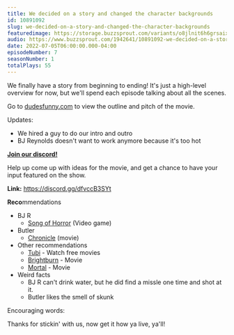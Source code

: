 ```yaml
---
title: We decided on a story and changed the character backgrounds
id: 10891092
slug: we-decided-on-a-story-and-changed-the-character-backgrounds
featuredimage: https://storage.buzzsprout.com/variants/o8jlnit6h6grsaix3s6v6cr4dlbq/60854458c4d1acdf4e1c2f79c4137142d85d78e379bdafbd69bd34c85f5819ad.jpg
audio: https://www.buzzsprout.com/1942641/10891092-we-decided-on-a-story-and-changed-the-character-backgrounds.mp3
date: 2022-07-05T06:00:00.000-04:00
episodeNumber: 7
seasonNumber: 1
totalPlays: 55
---
```

We finally have a story from beginning to ending! It's just a high-level overview for now, but we'll spend each episode talking about all the scenes.  
  
Go to [dudesfunny.com](https://www.dudesfunny.com/) to view the outline and pitch of the movie.  
  
Updates:

* We hired a guy to do our intro and outro
* BJ Reynolds doesn't want to work anymore because it's too hot

[**Join our discord!**](https://discord.gg/dfvccB3SYt)

Help up come up with ideas for the movie, and get a chance to have your input featured on the show.

**Link:** <https://discord.gg/dfvccB3SYt>

**Reco**mmendations

* BJ R  
   * [Song of Horror](https://www.raisergames.com/games/song-of-horror/) (Video game)
* Butler  
   * [Chronicle](https://tubitv.com/movies/630347/chronicle) (movie)
* Other recommendations  
   * [Tubi](https://tubitv.com/home) \- Watch free movies  
   * [Brightburn](https://tubitv.com/movies/670370/brightburn) \- Movie  
   * [Mortal](https://www.imdb.com/title/tt5715066/) \- Movie
* Weird facts  
   * BJ R can't drink water, but he did find a missle one time and shot at it.  
   * Butler likes the smell of skunk

Encouraging words:

Thanks for stickin' with us, now get it how ya live, ya'll!